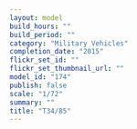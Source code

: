 ```yaml
---
layout: model
build_hours: ""
build_period: ""
category: "Military Vehicles"
completion_date: "2015"
flickr_set_id: ""
flickr_set_thumbnail_url: ""
model_id: "174"
publish: false
scale: "1/72"
summary: ""
title: "T34/85"
---
```



